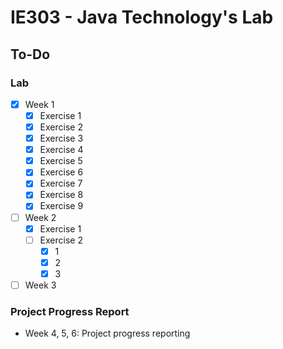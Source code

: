 # IE303 - Java Technology's Lab

## To-Do
### Lab
- [x] Week 1
  + [x] Exercise 1
  + [x] Exercise 2
  + [x] Exercise 3
  + [x] Exercise 4
  + [x] Exercise 5
  + [x] Exercise 6
  + [x] Exercise 7
  + [x] Exercise 8
  + [x] Exercise 9
- [ ] Week 2
  + [x] Exercise 1
  + [ ] Exercise 2
    + [x] 1
    + [x] 2
    + [x] 3
- [ ] Week 3

<!--
- [ ] Week 4
- [ ] Week 5
- [ ] Week 6
-->

### Project Progress Report
- Week 4, 5, 6: Project progress reporting
